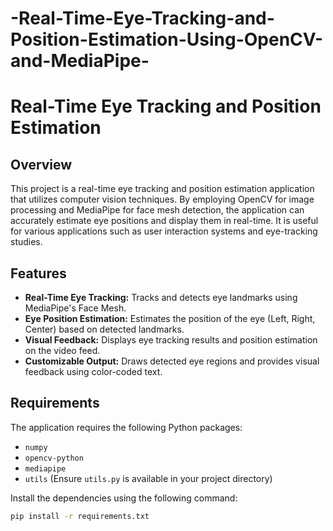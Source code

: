 # -Real-Time-Eye-Tracking-and-Position-Estimation-Using-OpenCV-and-MediaPipe-

# Real-Time Eye Tracking and Position Estimation

## Overview

This project is a real-time eye tracking and position estimation application that utilizes computer vision techniques. By employing OpenCV for image processing and MediaPipe for face mesh detection, the application can accurately estimate eye positions and display them in real-time. It is useful for various applications such as user interaction systems and eye-tracking studies.

## Features

- **Real-Time Eye Tracking:** Tracks and detects eye landmarks using MediaPipe's Face Mesh.
- **Eye Position Estimation:** Estimates the position of the eye (Left, Right, Center) based on detected landmarks.
- **Visual Feedback:** Displays eye tracking results and position estimation on the video feed.
- **Customizable Output:** Draws detected eye regions and provides visual feedback using color-coded text.

## Requirements

The application requires the following Python packages:

- `numpy`
- `opencv-python`
- `mediapipe`
- `utils` (Ensure `utils.py` is available in your project directory)

Install the dependencies using the following command:

```bash
pip install -r requirements.txt
